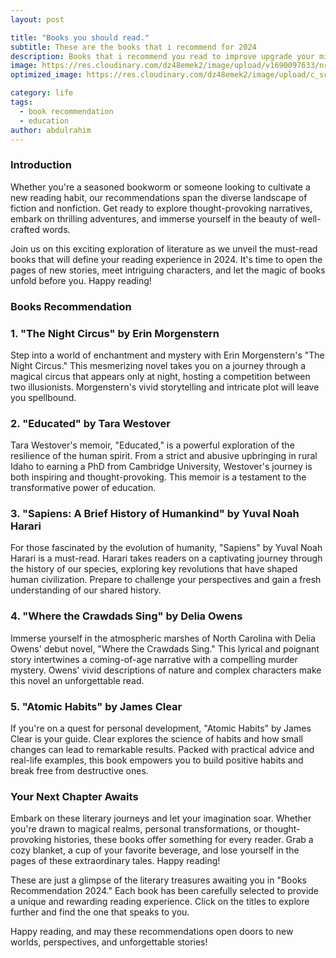 ```yaml
---
layout: post

title: "Books you should read."
subtitle: These are the books that i recommend for 2024
description: Books that i recommend you read to improve upgrade your mind.
image: https://res.cloudinary.com/dz48emek2/image/upload/v1690097633/nrismdsy7vmcorngafw5.png
optimized_image: https://res.cloudinary.com/dz48emek2/image/upload/c_scale,w_380/nrismdsy7vmcorngafw5

category: life
tags:
  - book recommendation
  - education
author: abdulrahim
---
```

<!-- Begin: is section me ipne idea batao. -->
### Introduction

Whether you're a seasoned bookworm or someone looking to cultivate a new reading habit, our recommendations span the diverse landscape of fiction and nonfiction. Get ready to explore thought-provoking narratives, embark on thrilling adventures, and immerse yourself in the beauty of well-crafted words.

Join us on this exciting exploration of literature as we unveil the must-read books that will define your reading experience in 2024. It's time to open the pages of new stories, meet intriguing characters, and let the magic of books unfold before you. Happy reading!

### Books Recommendation

### 1. "The Night Circus" by Erin Morgenstern

Step into a world of enchantment and mystery with Erin Morgenstern's "The Night Circus." This mesmerizing novel takes you on a journey through a magical circus that appears only at night, hosting a competition between two illusionists. Morgenstern's vivid storytelling and intricate plot will leave you spellbound.

### 2. "Educated" by Tara Westover

Tara Westover's memoir, "Educated," is a powerful exploration of the resilience of the human spirit. From a strict and abusive upbringing in rural Idaho to earning a PhD from Cambridge University, Westover's journey is both inspiring and thought-provoking. This memoir is a testament to the transformative power of education.

### 3. "Sapiens: A Brief History of Humankind" by Yuval Noah Harari

For those fascinated by the evolution of humanity, "Sapiens" by Yuval Noah Harari is a must-read. Harari takes readers on a captivating journey through the history of our species, exploring key revolutions that have shaped human civilization. Prepare to challenge your perspectives and gain a fresh understanding of our shared history.

### 4. "Where the Crawdads Sing" by Delia Owens

Immerse yourself in the atmospheric marshes of North Carolina with Delia Owens' debut novel, "Where the Crawdads Sing." This lyrical and poignant story intertwines a coming-of-age narrative with a compelling murder mystery. Owens' vivid descriptions of nature and complex characters make this novel an unforgettable read.

### 5. "Atomic Habits" by James Clear

If you're on a quest for personal development, "Atomic Habits" by James Clear is your guide. Clear explores the science of habits and how small changes can lead to remarkable results. Packed with practical advice and real-life examples, this book empowers you to build positive habits and break free from destructive ones.

### Your Next Chapter Awaits

Embark on these literary journeys and let your imagination soar. Whether you're drawn to magical realms, personal transformations, or thought-provoking histories, these books offer something for every reader. Grab a cozy blanket, a cup of your favorite beverage, and lose yourself in the pages of these extraordinary tales. Happy reading!


These are just a glimpse of the literary treasures awaiting you in "Books Recommendation 2024." Each book has been carefully selected to provide a unique and rewarding reading experience. Click on the titles to explore further and find the one that speaks to you.

Happy reading, and may these recommendations open doors to new worlds, perspectives, and unforgettable stories!
